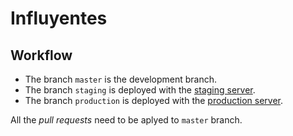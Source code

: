 # Influyentes

## Workflow

- The branch `master` is the development branch.
- The branch `staging` is deployed with the [staging server][staging-server].
- The branch `production` is deployed with the [production server][staging-server].

[staging-server]: (http://staging.influyentes.org/)
[staging-server]: (http://influyentes.org/)

All the *pull requests* need to be aplyed to `master` branch.
